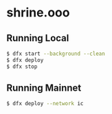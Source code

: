 # shrine.ooo


## Running Local
```bash
$ dfx start --background --clean
$ dfx deploy
$ dfx stop
```


## Running Mainnet
```bash
$ dfx deploy --network ic
```